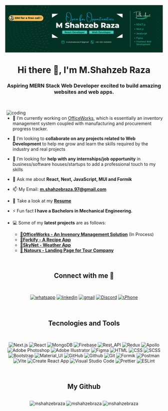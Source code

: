 <!-- Banner -->
<img align="center" src="./banner.png"/>
<!-- ![Alt text](<banner.png>) -->
<!-- <br/> -->

<!-- Intro -->
<div align='center' height="200" >
  <h1>Hi there 👋, I'm M.Shahzeb Raza</h1>
  <h3>Aspiring MERN Stack Web Developer excited to build amazing websites and web apps.</h3>
</div>

<br>

 <!-- Other Images Source -->
<!-- Image 01: "https://cdn.dribbble.com/users/1068771/screenshots/14225432/media/0da8c461ba3920a8c827d864a6e051ed.jpg" -->
<!-- Image 02: "https://i.pinimg.com/564x/06/66/82/06668293e115bd47e0894a039160afbe.jpg" -->
<!-- Image 03: "https://i.pinimg.com/originals/50/31/27/503127bc54ac2af7bdb5f951494c51c5.gif" -->
<!-- Image 04: "https://i.pinimg.com/originals/50/83/e0/5083e0a2a7dcaae07c142e8b87036a27.gif" -->
<!-- Image 05: "https://i.pinimg.com/564x/fa/44/2d/fa442d3d5f5cc68bdcd516282c15e26d.jpg" -->

 <!-- Main Image -->
<img
  align="right"
  width="500"
  alt="coding"
  src="https://miro.medium.com/max/750/0*7Q3yvSIv_t0ioJ-Z.gif"
/>

<!-- Main Image End -->

<!-- Main Info -->
<div align="left" >

- 🔭 I’m currently working on [OfficeWorks](https://officeworks.vercel.app/), which is essentially an inventory management system coupled with manufacturing and procurement progress tracker.

- 👯 I’m looking to **collaborate on any projects related to Web Development** to help me grow and learn the skills required by the industry and real projects

- 🤝 I’m looking for **help with any internships/job opportunity** in business/software houses/startups to add a professional touch to my skills

- 💬 Ask me about **React, Next, JavaScript, MUI and Formik**

- 📫 My Email: **m.shahzebraza.97@gmail.com**

- 📄 Take a look at my [**Resume**](https://drive.google.com/file/d/10Dz-TYS0YyM4cbayE52jJWsZTAkKZcb4/view?usp=sharing)

- ⚡ Fun fact **I have a Bachelors in Mechanical Engineering.**

- 💻 Some of my **latest projects** are  as follows:
  - [**🔸OfficeWorks - An Invenory Management Solution**](https://x-office-work.vercel.app/projects) (In Process)
  - [**🔸Forkify - A Recipe App**](https://section-09-forkify.vercel.app/)
  - [**🔸SkyNet - Weather App**](https://weather-next-app-ten.vercel.app/)
  - [**🔸 Natours - Landing Page for Tour Company**](https://natours-landing-page.vercel.app/)<br/>

</div>
<!-- Main Info End -->

<br>

<!-- Connect -->
<h2 align="center">Connect with me 🤝</h2>
<br>

<div align="center">

[![whatsapp](https://img.shields.io/badge/WhatsApp-25D366?style=for-the-badge&logo=whatsapp&logoColor=white)](https://wa.me/923350450600) [![linkedin](https://img.shields.io/badge/linkedin-0A66C2?style=for-the-badge&logo=linkedin&logoColor=white)](https://www.linkedin.com/in/mshahzebraza) [![gmail](https://img.shields.io/badge/Gmail-D14836?style=for-the-badge&logo=gmail&logoColor=white)](mailto::m.shahzebraza.97@gmail.com) [![Discord](https://img.shields.io/badge/Discord-7289da?style=for-the-badge&logo=discord&logoColor=white)](https://discord.gg/https://discord.com/users/banshee#6143) [![📞Phone](https://img.shields.io/badge/Phone-100000?style=for-the-badge)](<tel:+923350450600>)

</div>
  
<br>

<!-- Tools -->
<h2 align="center">Tecnologies and Tools</h2>
<br>

<div align="center" >

<!-- FullStack -->
![Next.js](https://img.shields.io/static/v1?style=for-the-badge&message=Next.js&color=000000&logo=Next.js&logoColor=FFFFFF&label=)<!-- Frontend --> ![React](https://img.shields.io/static/v1?style=for-the-badge&message=React&color=222222&logo=React&logoColor=61DAFB&label=) <!-- Backend --> ![MongoDB](https://img.shields.io/static/v1?style=for-the-badge&message=MongoDB&color=47A248&logo=MongoDB&logoColor=FFFFFF&label=) ![Firebase](https://img.shields.io/static/v1?style=for-the-badge&message=Firebase&color=222222&logo=Firebase&logoColor=FFCA28&label=) <!-- State & API --> ![Rest_API](https://img.shields.io/badge/Rest_API-2f6212?style=for-the-badge) ![Redux](https://img.shields.io/static/v1?style=for-the-badge&message=Redux&color=764ABC&logo=Redux&logoColor=FFFFFF&label=) ![Apollo](https://img.shields.io/badge/Apollo-a139f4?style=for-the-badge) <!-- UI/UX --> ![Adobe Photoshop](https://img.shields.io/static/v1?style=for-the-badge&message=Adobe+Photoshop&color=31A8FF&logo=Adobe+Photoshop&logoColor=FFFFFF&label=) ![Adobe Illustrator](https://img.shields.io/static/v1?style=for-the-badge&message=Adobe+Illustrator&color=222222&logo=Adobe+Illustrator&logoColor=FF9A00&label=) ![Figma](https://img.shields.io/static/v1?style=for-the-badge&message=Figma&color=F24E1E&logo=Figma&logoColor=FFFFFF&label=) <!-- Markup & Styling --> ![HTML](https://img.shields.io/badge/HTML-e48246?style=for-the-badge&logo=html5&logoColor=white) ![CSS](https://img.shields.io/badge/CSS-3160d0?style=for-the-badge&logo=css3&logoColor=white) ![SCSS](https://img.shields.io/badge/SCSS-d03142?style=for-the-badge&logo=sass&logoColor=white) ![Bootstrap](https://img.shields.io/static/v1?style=for-the-badge&message=Bootstrap&color=7952B3&logo=Bootstrap&logoColor=FFFFFF&label=) ![Material_UI](https://img.shields.io/badge/Material_UI-1c92e8?style=for-the-badge&logo=mui&logoColor=white) <!-- Tools & Dependencies--> <!-- Version Control --> ![GitHub](https://img.shields.io/static/v1?style=for-the-badge&message=GitHub&color=181717&logo=GitHub&logoColor=FFFFFF&label=) ![Github](https://img.shields.io/badge/Github-4a0893?style=for-the-badge&logo=github&logoColor=white) ![Git](https://img.shields.io/static/v1?style=for-the-badge&message=Git&color=F05032&logo=Git&logoColor=FFFFFF&label=) <!-- Libraries --> ![Formik](https://img.shields.io/badge/Formik-3b3f93?style=for-the-badge) <!-- API Design --> ![Postman](https://img.shields.io/static/v1?style=for-the-badge&message=Postman&color=FF6C37&logo=Postman&logoColor=FFFFFF&label=) <!-- Bundlers --> ![Vite](https://img.shields.io/static/v1?style=for-the-badge&message=Vite&color=646CFF&logo=Vite&logoColor=FFFFFF&label=) ![Create React App](https://img.shields.io/static/v1?style=for-the-badge&message=Create+React+App&color=222222&logo=Create+React+App&logoColor=09D3AC&label=) <!-- IDE & Extensions --> ![Visual Studio Code](https://img.shields.io/static/v1?style=for-the-badge&message=Visual+Studio+Code&color=007ACC&logo=Visual+Studio+Code&logoColor=FFFFFF&label=) ![Prettier](https://img.shields.io/static/v1?style=for-the-badge&message=Prettier&color=222222&logo=Prettier&logoColor=F7B93E&label=) ![ESLint](https://img.shields.io/static/v1?style=for-the-badge&message=ESLint&color=4B32C3&logo=ESLint&logoColor=FFFFFF&label=) <!-- Hosting --> <!-- Vercel --> <!-- Netlify --> <!-- TODO: Github Pages --> <!-- Tools End -->
</div>

<br>

<!-- Cards -->
<h2 align="center" style="margin-bottom:1rem" >My Github</h2>
  <br>

<div
  align="center"
>
  <img
    height="135"
    src="https://github-readme-stats.vercel.app/api/top-langs?username=mshahzebraza&show_icons=true&locale=en&layout=compact"
    alt="mshahzebraza"
  />
  <img
    height="135"
    src="https://github-readme-stats.vercel.app/api?username=mshahzebraza&show_icons=true&locale=en"
    alt="mshahzebraza"
  />
  <img  
    height="135"
    src="https://github-readme-streak-stats.herokuapp.com/?user=mshahzebraza&"
    alt="mshahzebraza"
  />
</div>

<!-- Shield Badges Buttons -->
<!-- https://github.com/progfay/shields-with-icon/blob/master/Snippets.md -->
